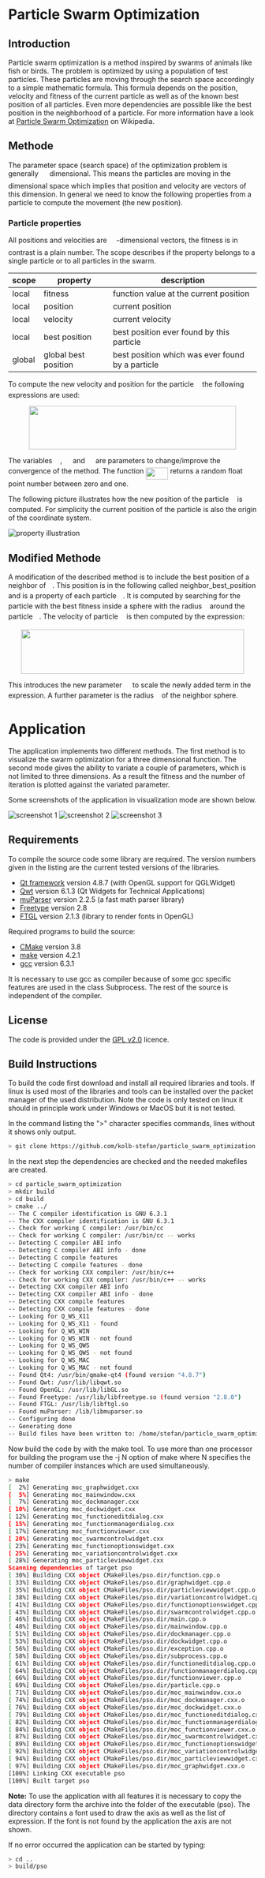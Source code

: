 # Particle Swarm Optimization
## Introduction
Particle swarm optimization is a method inspired by swarms of animals like fish or birds. The problem is optimized by using a population of test particles. These particles are moving through the search space accordingly to a simple mathematic formula. This formula depends on the position, velocity and fitness of the current particle as well as of the known best position of all particles. Even more dependencies are possible like the best position in the neighborhood of a particle. For more information have a look at [Particle Swarm Optimization](https://en.wikipedia.org/wiki/Particle_swarm_optimization) on Wikipedia.

## Methode
The parameter space (search space) of the optimization problem is generally <img src="docs/images/readme2tex/f9c4988898e7f532b9f826a75014ed3c.svg?invert_in_darkmode" align=middle width=14.944050000000002pt height=22.381919999999983pt/> dimensional. This means the particles are moving in the <img src="docs/images/readme2tex/f9c4988898e7f532b9f826a75014ed3c.svg?invert_in_darkmode" align=middle width=14.944050000000002pt height=22.381919999999983pt/> dimensional space which implies that position and velocity are vectors of this dimension. In general we need to know the following properties from a particle to compute the movement (the new position).

### Particle properties
All positions and velocities are <img src="docs/images/readme2tex/f9c4988898e7f532b9f826a75014ed3c.svg?invert_in_darkmode" align=middle width=14.944050000000002pt height=22.381919999999983pt/>-dimensional vectors, the fitness is in contrast is a plain number. The scope describes if the property belongs to a single particle or to all particles in the swarm.

scope   | property             | description
--------|----------------------| ------------------------------------------------
local   | fitness              | function value at the current position
local   | position             | current position
local   | velocity             | current velocity
local   | best position        | best position ever found by this particle
global  | global best position | best position which was ever found by a particle

To compute the new velocity and position for the particle <img src="docs/images/readme2tex/6af0342c396d09134718dff00e8bf083.svg?invert_in_darkmode" align=middle width=9.098430000000004pt height=14.102549999999994pt/> the following expressions are used:
<p align="center"><img src="docs/images/readme2tex/0e8c17eae965e07039255a57d24d814c.svg?invert_in_darkmode" align=middle width=420.09pt height=88.52992499999999pt/></p>

The variables <img src="docs/images/readme2tex/31fae8b8b78ebe01cbfbe2fe53832624.svg?invert_in_darkmode" align=middle width=12.165285pt height=14.102549999999994pt/>, <img src="docs/images/readme2tex/988584bba6844388f07ea45b7132f61c.svg?invert_in_darkmode" align=middle width=13.615305000000001pt height=14.102549999999994pt/> and <img src="docs/images/readme2tex/e355414b8774603011922d600510b1df.svg?invert_in_darkmode" align=middle width=13.615305000000001pt height=14.102549999999994pt/> are parameters to change/improve the convergence of the method. The function <img src="docs/images/readme2tex/381114fc5b4a9d2454abfa049cec7418.svg?invert_in_darkmode" align=middle width=45.66012pt height=24.56552999999997pt/> returns a random float point number between zero and one. 

The following picture illustrates how the new position of the particle <img src="docs/images/readme2tex/6af0342c396d09134718dff00e8bf083.svg?invert_in_darkmode" align=middle width=9.098430000000004pt height=14.102549999999994pt/> is computed. For simplicity the current position of the particle is also the origin of the coordinate system.

![property illustration](docs/images/2dmap.png)

## Modified Methode
A modification of the described method is to include the best position of a neighbor of <img src="docs/images/readme2tex/6af0342c396d09134718dff00e8bf083.svg?invert_in_darkmode" align=middle width=9.098430000000004pt height=14.102549999999994pt/>. This position is in the following called neighbor\_best\_position and is a property of each particle <img src="docs/images/readme2tex/6af0342c396d09134718dff00e8bf083.svg?invert_in_darkmode" align=middle width=9.098430000000004pt height=14.102549999999994pt/>. It is computed by searching for the particle with the best fitness inside a sphere with the radius <img src="docs/images/readme2tex/89f2e0d2d24bcf44db73aab8fc03252c.svg?invert_in_darkmode" align=middle width=7.843588500000004pt height=14.102549999999994pt/> around the particle <img src="docs/images/readme2tex/6af0342c396d09134718dff00e8bf083.svg?invert_in_darkmode" align=middle width=9.098430000000004pt height=14.102549999999994pt/>. The velocity of particle <img src="docs/images/readme2tex/6af0342c396d09134718dff00e8bf083.svg?invert_in_darkmode" align=middle width=9.098430000000004pt height=14.102549999999994pt/> is then computed by the expression:

<p align="center"><img src="docs/images/readme2tex/0976fa4fec1236fd55b73dbad3e67dd8.svg?invert_in_darkmode" align=middle width=451.09515pt height=89.439735pt/></p>
This introduces the new parameter <img src="docs/images/readme2tex/c2411b9678590eb9d75c90bfebb7c5c1.svg?invert_in_darkmode" align=middle width=13.615305000000001pt height=14.102549999999994pt/> to scale the newly added term in the expression. A further parameter is the radius <img src="docs/images/readme2tex/89f2e0d2d24bcf44db73aab8fc03252c.svg?invert_in_darkmode" align=middle width=7.843588500000004pt height=14.102549999999994pt/> of the neighbor sphere.

# Application
The application implements two different methods. The first method is to visualize the swarm optimization for a three dimensional function. The second mode gives the ability to variate a couple of parameters, which is not limited to three dimensions. As a result the fitness and the number of iteration is plotted against the variated parameter.

Some screenshots of the application in visualization mode are shown below.

![screenshot 1](docs/images/screenshot_3dmode_1.png)
![screenshot 2](docs/images/screenshot_3dmode_2.png)
![screenshot 3](docs/images/screenshot_3dmode_3.png)

## Requirements
To compile the source code some library are required. The version numbers given in the listing are the current tested versions of the libraries.

* [Qt framework](http://qt-project.org/) version 4.8.7 (with OpenGL support for QGLWidget)
* [Qwt](http://qwt.sourceforge.net/) version 6.1.3  (Qt Widgets for Technical Applications)
* [muParser](http://muparser.beltoforion.de/) version 2.2.5 (a fast math parser library)
* [Freetype](http://www.freetype.org) version 2.8
* [FTGL](http://sourceforge.net/projects/ftgl/) version 2.1.3 (library to render fonts in OpenGL)

Required programs to build the source:
* [CMake](http://www.cmake.org/) version 3.8
* [make](http://www.gnu.org/software/make/) version 4.2.1
* [gcc](http://www.gnu.org/software/gcc/) version 6.3.1

It is necessary to use gcc as compiler because of some gcc specific features are used in the class Subprocess. The rest of the source is independent of the compiler.

## License
The code is provided under the [GPL v2.0](http://www.gnu.org/licenses/gpl-2.0.html) licence.

## Build Instructions
To build the code first download and install all required libraries and tools. If linux is used most of the libraries and tools can be installed over the packet manager of the used distribution. Note the code is only tested on linux it should in principle work under Windows or MacOS but it is not tested.

In the command listing the ">" character specifies commands, lines without it shows only output.

```bash
> git clone https://github.com/kolb-stefan/particle_swarm_optimization.git
```

In the next step the dependencies are checked and the needed makefiles are created.

```bash
> cd particle_swarm_optimization
> mkdir build
> cd build
> cmake ../     
-- The C compiler identification is GNU 6.3.1
-- The CXX compiler identification is GNU 6.3.1
-- Check for working C compiler: /usr/bin/cc
-- Check for working C compiler: /usr/bin/cc -- works
-- Detecting C compiler ABI info
-- Detecting C compiler ABI info - done
-- Detecting C compile features
-- Detecting C compile features - done
-- Check for working CXX compiler: /usr/bin/c++
-- Check for working CXX compiler: /usr/bin/c++ -- works
-- Detecting CXX compiler ABI info
-- Detecting CXX compiler ABI info - done
-- Detecting CXX compile features
-- Detecting CXX compile features - done
-- Looking for Q_WS_X11
-- Looking for Q_WS_X11 - found
-- Looking for Q_WS_WIN
-- Looking for Q_WS_WIN - not found
-- Looking for Q_WS_QWS
-- Looking for Q_WS_QWS - not found
-- Looking for Q_WS_MAC
-- Looking for Q_WS_MAC - not found
-- Found Qt4: /usr/bin/qmake-qt4 (found version "4.8.7") 
-- Found Qwt: /usr/lib/libqwt.so
-- Found OpenGL: /usr/lib/libGL.so  
-- Found Freetype: /usr/lib/libfreetype.so (found version "2.8.0") 
-- Found FTGL: /usr/lib/libftgl.so  
-- Found muParser: /lib/libmuparser.so  
-- Configuring done
-- Generating done
-- Build files have been written to: /home/stefan/particle_swarm_optimization/build
```

Now build the code by with the make tool. To use more than one processor for building the program use the -j N option of make where N specifies the number of compiler instances which are used simultaneously.
    
```bash
> make   
[  2%] Generating moc_graphwidget.cxx
[  5%] Generating moc_mainwindow.cxx
[  7%] Generating moc_dockmanager.cxx
[ 10%] Generating moc_dockwidget.cxx
[ 12%] Generating moc_functioneditdialog.cxx
[ 15%] Generating moc_functionmanagerdialog.cxx
[ 17%] Generating moc_functionviewer.cxx
[ 20%] Generating moc_swarmcontrolwidget.cxx
[ 23%] Generating moc_functionoptionswidget.cxx
[ 25%] Generating moc_variationcontrolwidget.cxx
[ 28%] Generating moc_particleviewwidget.cxx
Scanning dependencies of target pso
[ 30%] Building CXX object CMakeFiles/pso.dir/function.cpp.o
[ 33%] Building CXX object CMakeFiles/pso.dir/graphwidget.cpp.o
[ 35%] Building CXX object CMakeFiles/pso.dir/particleviewwidget.cpp.o
[ 38%] Building CXX object CMakeFiles/pso.dir/variationcontrolwidget.cpp.o
[ 41%] Building CXX object CMakeFiles/pso.dir/functionoptionswidget.cpp.o
[ 43%] Building CXX object CMakeFiles/pso.dir/swarmcontrolwidget.cpp.o
[ 46%] Building CXX object CMakeFiles/pso.dir/main.cpp.o
[ 48%] Building CXX object CMakeFiles/pso.dir/mainwindow.cpp.o
[ 51%] Building CXX object CMakeFiles/pso.dir/dockmanager.cpp.o
[ 53%] Building CXX object CMakeFiles/pso.dir/dockwidget.cpp.o
[ 56%] Building CXX object CMakeFiles/pso.dir/exception.cpp.o
[ 58%] Building CXX object CMakeFiles/pso.dir/subprocess.cpp.o
[ 61%] Building CXX object CMakeFiles/pso.dir/functioneditdialog.cpp.o
[ 64%] Building CXX object CMakeFiles/pso.dir/functionmanagerdialog.cpp.o
[ 66%] Building CXX object CMakeFiles/pso.dir/functionviewer.cpp.o
[ 69%] Building CXX object CMakeFiles/pso.dir/particle.cpp.o
[ 71%] Building CXX object CMakeFiles/pso.dir/moc_mainwindow.cxx.o
[ 74%] Building CXX object CMakeFiles/pso.dir/moc_dockmanager.cxx.o
[ 76%] Building CXX object CMakeFiles/pso.dir/moc_dockwidget.cxx.o
[ 79%] Building CXX object CMakeFiles/pso.dir/moc_functioneditdialog.cxx.o
[ 82%] Building CXX object CMakeFiles/pso.dir/moc_functionmanagerdialog.cxx.o
[ 84%] Building CXX object CMakeFiles/pso.dir/moc_functionviewer.cxx.o
[ 87%] Building CXX object CMakeFiles/pso.dir/moc_swarmcontrolwidget.cxx.o
[ 89%] Building CXX object CMakeFiles/pso.dir/moc_functionoptionswidget.cxx.o
[ 92%] Building CXX object CMakeFiles/pso.dir/moc_variationcontrolwidget.cxx.o
[ 94%] Building CXX object CMakeFiles/pso.dir/moc_particleviewwidget.cxx.o
[ 97%] Building CXX object CMakeFiles/pso.dir/moc_graphwidget.cxx.o
[100%] Linking CXX executable pso
[100%] Built target pso
```
**Note:** To use the application with all features it is necessary to copy the data directory form the archive into the folder of the executable (pso). The directory contains a font used to draw the axis as well as the list of expression. If the font is not found by the application the axis are not shown.

If no error occurred  the application can be started by typing:

```bash
> cd ..
> build/pso
```